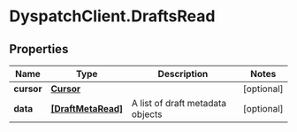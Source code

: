 # DyspatchClient.DraftsRead

## Properties

Name | Type | Description | Notes
------------ | ------------- | ------------- | -------------
**cursor** | [**Cursor**](Cursor.md) |  | [optional] 
**data** | [**[DraftMetaRead]**](DraftMetaRead.md) | A list of draft metadata objects | [optional] 


